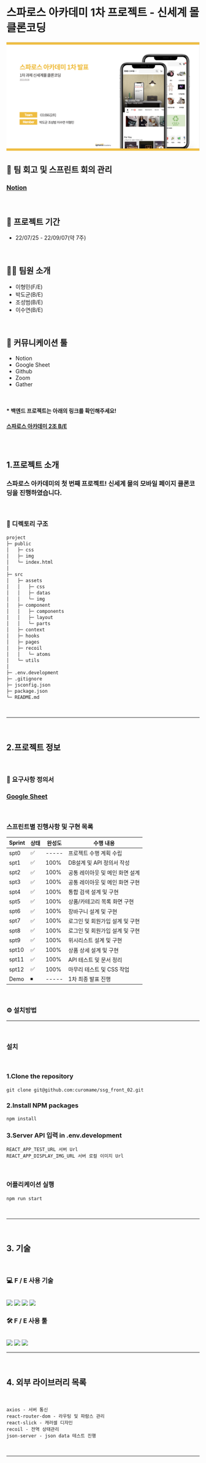 # 스파로스 아카데미 1차 프로젝트 - 신세계 몰 클론코딩

<img src="./public/img/readme/스크린샷 2022-09-06 오후 8.00.08.png">

<br>

## 🤝 팀 회고 및 스프린트 회의 관리
### <u>[Notion](https://succinct-split-7b7.notion.site/SSG-998f5589249d4e8780f7fdd38d575360)</u>

<br>

## 📅 프로젝트 기간
- 22/07/25 - 22/09/07(약 7주)

<br>

## 🧑‍💻 팀원 소개

- 이형민(F/E) 
- 박도균(B/E) 
- 조성범(B/E)
- 이수연(B/E)

<br>

## 💭 커뮤니케이션 툴
- Notion
- Google Sheet
- Github
- Zoom
- Gather

<br>

#### * 백엔드 프로젝트는 아래의 링크를 확인해주세요!
#### <u>[스파로스 아카데미 2조 B/E](https://github.com/blackzero23/ssg_back_02)</u>

<br/>

#

## 1.프로젝트 소개
### 스파로스 아카데미의 첫 번째 프로젝트! 신세계 몰의 모바일 페이지 클론코딩을 진행하였습니다.

<br>

### 📔 디렉토리 구조
```
project
├─ public
│   ├─ css
│   ├─ img
│   └─ index.html
│
├─ src
│   ├─ assets
│   │   ├─ css
│   │   ├─ datas
│   │   └─ img
│   ├─ component
│   │   ├─ components
│   │   ├─ layout
│   │   └─ parts
│   ├─ context
│   ├─ hooks
│   ├─ pages
│   ├─ recoil
│   │   └─ atoms
│   └─ utils
│
├─ .env.development
├─ .gitignore
├─ jsconfig.json
├─ package.json
└─ README.md
``` 
<br>
<hr>
<br>

## 2.프로젝트 정보

<br>

### 🧾 요구사항 정의서

### <u>[Google Sheet](https://docs.google.com/spreadsheets/d/124Cqv_eCg9GWZx_j3nlINha4SatOOfmU/edit?usp=sharing&ouid=104167393164182985939&rtpof=true&sd=true)</u>


<br>

### 스프린트별 진행사항 및 구현 목록

| Sprint | 상태 | 완성도 | 수행 내용 |
| ---- | -- | ----- | ---------------------- |
| spt0 | ✅ | ----- | 프로젝트 수행 계획 수립 |
| spt1 | ✅ | 100% | DB설계 및 API 정의서 작성 |
| spt2 | ✅ | 100% | 공통 레이아웃 및 메인 화면 설계 |
| spt3 | ✅ | 100% | 공통 레이아웃 및 메인 화면 구현 |
| spt4 | ✅ | 100% | 통합 검색 설계 및 구현 |
| spt5 | ✅ | 100% | 상품/카테고리 목록 화면 구현 |
| spt6 | ✅ | 100% | 장바구니 설계 및 구현  |
| spt7 | ✅ | 100% | 로그인 및 회원가입 설계 및 구현 |
| spt8 | ✅ | 100% | 로그인 및 회원가입 설계 및 구현 |
| spt9 | ✅ | 100% | 위시리스트 설계 및 구현 |
| spt10 | ✅ | 100% | 상품 상세 설계 및 구현 |
| spt11 | ✅ | 100% | API 테스트 및 문서 정리 |
| spt12 | ✅ | 100% | 마무리 테스트 및 CSS 작업 |
| Demo | ⏹ | ----- | 1차 최종 발표 진행 |

<br>

### ⚙️ 설치방법
<hr>


    
<br>

### 설치

<br>

### 1.Clone the repository
    git clone git@github.com:curomame/ssg_front_02.git

### 2.Install NPM packages
    npm install

### 3.Server API 입력 in .env.development
    REACT_APP_TEST_URL 서버 Url
    REACT_APP_DISPLAY_IMG_URL 서버 로컬 이미지 Url 

<br>

### 어플리케이션 실행 
    npm run start 



<br>
<hr>
<br>


## 3. 기술

<br>

### 💻 F / E 사용 기술
<br style={display:flex}>
  <img src="https://img.shields.io/badge/javascript-F7DF1E?style=flat&logo=javascript&logoColor=black"> 
  <img src="https://img.shields.io/badge/React-87CEFA?style=flat&logo=React&logoColor=white">
  <img src="https://img.shields.io/badge/HTML5-E34F26?style=flat&logo=html5&logoColor=white"/>
  <img src="https://img.shields.io/badge/CSS3-1572B6?style=flat&logo=css3&logoColor=white"/>

<br>

### 🛠 F / E 사용 툴
<br>
  <img src="https://img.shields.io/badge/VSCode-007ACC?style=flat&logo=Visual Studio Code&logoColor=white"/>
  <img src="https://img.shields.io/badge/Github-181717?style=flat&logo=github&logoColor=white">
  <img src="https://img.shields.io/badge/Notion-000000?style=flat&logo=Notion&logoColor=white"/>

<br>
<hr>
<br>


## 4. 외부 라이브러리 목록

<br>

    axios - 서버 통신
    react-router-dom - 라우팅 및 파람스 관리
    react-slick - 캐러셀 디자인
    recoil - 전역 상태관리
    json-server - json data 테스트 진행
    

<br>
<hr>
<br>


